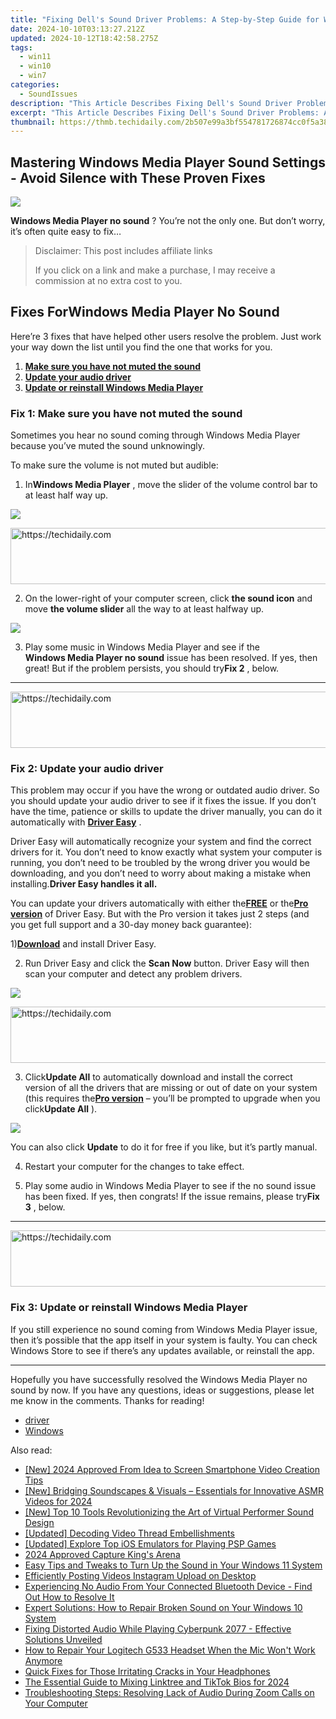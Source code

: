 ```yaml
---
title: "Fixing Dell's Sound Driver Problems: A Step-by-Step Guide for Windows #8364;7 Users"
date: 2024-10-10T03:13:27.212Z
updated: 2024-10-12T18:42:58.275Z
tags:
  - win11
  - win10
  - win7
categories:
  - SoundIssues
description: "This Article Describes Fixing Dell's Sound Driver Problems: A Step-by-Step Guide for Windows #8364;7 Users"
excerpt: "This Article Describes Fixing Dell's Sound Driver Problems: A Step-by-Step Guide for Windows #8364;7 Users"
thumbnail: https://thmb.techidaily.com/2b507e99a3bf554781726874cc0f5a38265095eadf38b67bab2f97bb013c3218.jpg
---
```


## Mastering Windows Media Player Sound Settings - Avoid Silence with These Proven Fixes

![](https://images.drivereasy.com/wp-content/uploads/2019/01/image-150.png)

**Windows Media Player no sound** ? You’re not the only one. But don’t worry, it’s often quite easy to fix…

>  Disclaimer: This post includes affiliate links
>
>  If you click on a link and make a purchase, I may receive a commission at no extra cost to you.
>

## Fixes For**Windows Media Player No Sound**

 Here’re 3 fixes that have helped other users resolve the problem. Just work your way down the list until you find the one that works for you.

1. **[Make sure you have not muted the sound](https://tools.techidaily.com/drivereasy/download/)**
2. **[Update your audio driver](https://tools.techidaily.com/drivereasy/download/)**
3. **[Update or reinstall Windows Media Player](https://tools.techidaily.com/drivereasy/download/)**

### Fix 1: Make sure you have not muted the sound

 Sometimes you hear no sound coming through Windows Media Player because you’ve muted the sound unknowingly.

To make sure the volume is not muted but audible:

 1) In**Windows Media Player** , move the slider of the volume control bar to at least half way up.  

![](https://images.drivereasy.com/wp-content/uploads/2019/01/image-151.png)

<!-- affiliate ads begin -->
<a href="https://aligracehair.sjv.io/c/5597632/1938682/19272" target="_top" id="1938682">
  <img src="//a.impactradius-go.com/display-ad/19272-1938682" border="0" alt="https://techidaily.com" width="728" height="90"/>
</a>
<img height="0" width="0" src="https://aligracehair.sjv.io/i/5597632/1938682/19272" style="position:absolute;visibility:hidden;" border="0" />
<!-- affiliate ads end -->

 2) On the lower-right of your computer screen, click **the sound icon** and move **the volume slider** all the way to at least halfway up.

![](https://images.drivereasy.com/wp-content/uploads/2019/01/image-152.png)

 3) Play some music in Windows Media Player and see if the  
**Windows Media Player no sound** issue has been resolved. If yes, then great! But if the problem persists, you should try**Fix 2** , below.

---

<!-- affiliate ads begin -->
<a href="https://appsumo.8odi.net/c/5597632/2118326/7443" target="_top" id="2118326">
  <img src="//a.impactradius-go.com/display-ad/7443-2118326" border="0" alt="https://techidaily.com" width="728" height="90"/>
</a>
<img height="0" width="0" src="https://appsumo.8odi.net/i/5597632/2118326/7443" style="position:absolute;visibility:hidden;" border="0" />
<!-- affiliate ads end -->

### Fix 2: Update your audio driver

 This problem may occur if you have the wrong or outdated audio driver. So you should update your audio driver to see if it fixes the issue. If you don’t have the time, patience or skills to update the driver manually, you can do it automatically with [**Driver Easy**](https://tools.techidaily.com/drivereasy/download/) .

 Driver Easy will automatically recognize your system and find the correct drivers for it. You don’t need to know exactly what system your computer is running, you don’t need to be troubled by the wrong driver you would be downloading, and you don’t need to worry about making a mistake when installing.**Driver Easy handles it all.**

 You can update your drivers automatically with either the[**FREE**](https://tools.techidaily.com/drivereasy/download/) or the[**Pro version**](https://tools.techidaily.com/drivereasy/download/) of Driver Easy. But with the Pro version it takes just 2 steps (and you get full support and a 30-day money back guarantee):

 1)[**Download**](https://tools.techidaily.com/drivereasy/download/) and install Driver Easy.

 2) Run Driver Easy and click the **Scan Now** button. Driver Easy will then scan your computer and detect any problem drivers.  

![](https://images.drivereasy.com/wp-content/uploads/2019/01/image-155.png)

<!-- affiliate ads begin -->
<a href="https://appsumo.8odi.net/c/5597632/2144280/7443" target="_top" id="2144280">
  <img src="//a.impactradius-go.com/display-ad/7443-2144280" border="0" alt="https://techidaily.com" width="600" height="90"/>
</a>
<img height="0" width="0" src="https://appsumo.8odi.net/i/5597632/2144280/7443" style="position:absolute;visibility:hidden;" border="0" />
<!-- affiliate ads end -->

 3) Click**Update All** to automatically download and install the correct version of all the drivers that are missing or out of date on your system (this requires the[**Pro version**](https://tools.techidaily.com/drivereasy/download/) – you’ll be prompted to upgrade when you click**Update All** ).  

![](https://images.drivereasy.com/wp-content/uploads/2019/01/image-154.png)

 You can also click **Update** to do it for free if you like, but it’s partly manual.

4) Restart your computer for the changes to take effect.

5) Play some audio in Windows Media Player to see if the no sound issue has been fixed. If yes, then congrats! If the issue remains, please try**Fix 3** , below.

---

<!-- affiliate ads begin -->
<a href="https://appsumo.8odi.net/c/5597632/2037359/7443" target="_top" id="2037359">
  <img src="//a.impactradius-go.com/display-ad/7443-2037359" border="0" alt="https://techidaily.com" width="728" height="90"/>
</a>
<img height="0" width="0" src="https://appsumo.8odi.net/i/5597632/2037359/7443" style="position:absolute;visibility:hidden;" border="0" />
<!-- affiliate ads end -->

### Fix 3: Update or reinstall Windows Media Player

 If you still experience no sound coming from Windows Media Player issue, then it’s possible that the app itself in your system is faulty. You can check Windows Store to see if there’s any updates available, or reinstall the app.

---

 Hopefully you have successfully resolved the Windows Media Player no sound by now. If you have any questions, ideas or suggestions, please let me know in the comments. Thanks for reading!

* [driver](https://tools.techidaily.com/drivereasy/download/)
* [Windows](https://tools.techidaily.com/drivereasy/download/)

<ins class="adsbygoogle"
     style="display:block"
     data-ad-format="autorelaxed"
     data-ad-client="ca-pub-7571918770474297"
     data-ad-slot="1223367746"></ins>

<ins class="adsbygoogle"
     style="display:block"
     data-ad-client="ca-pub-7571918770474297"
     data-ad-slot="8358498916"
     data-ad-format="auto"
     data-full-width-responsive="true"></ins>

<span class="atpl-alsoreadstyle">Also read:</span>
<div><ul>
<li><a href="https://eaxpv-info.techidaily.com/new-2024-approved-from-idea-to-screen-smartphone-video-creation-tips/"><u>[New] 2024 Approved From Idea to Screen Smartphone Video Creation Tips</u></a></li>
<li><a href="https://eaxpv-info.techidaily.com/new-bridging-soundscapes-and-visuals-essentials-for-innovative-asmr-videos-for-2024/"><u>[New] Bridging Soundscapes & Visuals – Essentials for Innovative ASMR Videos for 2024</u></a></li>
<li><a href="https://article-posts.techidaily.com/new-top-10-tools-revolutionizing-the-art-of-virtual-performer-sound-design/"><u>[New] Top 10 Tools Revolutionizing the Art of Virtual Performer Sound Design</u></a></li>
<li><a href="https://youtube-zero.techidaily.com/ed-decoding-video-thread-embellishments/"><u>[Updated] Decoding Video Thread Embellishments</u></a></li>
<li><a href="https://remote-screen-capture.techidaily.com/updated-explore-top-ios-emulators-for-playing-psp-games/"><u>[Updated] Explore Top iOS Emulators for Playing PSP Games</u></a></li>
<li><a href="https://screen-activity-recording.techidaily.com/2024-approved-capture-kings-arena/"><u>2024 Approved Capture King's Arena</u></a></li>
<li><a href="https://sound-issues.techidaily.com/easy-tips-and-tweaks-to-turn-up-the-sound-in-your-windows-11-system/"><u>Easy Tips and Tweaks to Turn Up the Sound in Your Windows 11 System</u></a></li>
<li><a href="https://instagram-video-files.techidaily.com/efficiently-posting-videos-instagram-upload-on-desktop/"><u>Efficiently Posting Videos Instagram Upload on Desktop</u></a></li>
<li><a href="https://sound-issues.techidaily.com/experiencing-no-audio-from-your-connected-bluetooth-device-find-out-how-to-resolve-it/"><u>Experiencing No Audio From Your Connected Bluetooth Device - Find Out How to Resolve It</u></a></li>
<li><a href="https://sound-issues.techidaily.com/expert-solutions-how-to-repair-broken-sound-on-your-windows-10-system/"><u>Expert Solutions: How to Repair Broken Sound on Your Windows 10 System</u></a></li>
<li><a href="https://sound-issues.techidaily.com/fixing-distorted-audio-while-playing-cyberpunk-2077-effective-solutions-unveiled/"><u>Fixing Distorted Audio While Playing Cyberpunk 2077 - Effective Solutions Unveiled</u></a></li>
<li><a href="https://sound-issues.techidaily.com/how-to-repair-your-logitech-g533-headset-when-the-mic-wont-work-anymore/"><u>How to Repair Your Logitech G533 Headset When the Mic Won't Work Anymore</u></a></li>
<li><a href="https://sound-issues.techidaily.com/quick-fixes-for-those-irritating-cracks-in-your-headphones/"><u>Quick Fixes for Those Irritating Cracks in Your Headphones</u></a></li>
<li><a href="https://some-guidance.techidaily.com/the-essential-guide-to-mixing-linktree-and-tiktok-bios-for-2024/"><u>The Essential Guide to Mixing Linktree and TikTok Bios for 2024</u></a></li>
<li><a href="https://sound-issues.techidaily.com/troubleshooting-steps-resolving-lack-of-audio-during-zoom-calls-on-your-computer/"><u>Troubleshooting Steps: Resolving Lack of Audio During Zoom Calls on Your Computer</u></a></li>
</ul></div>

